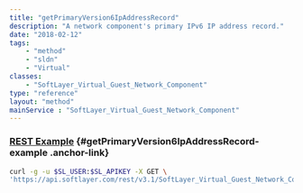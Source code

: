 ```yaml
---
title: "getPrimaryVersion6IpAddressRecord"
description: "A network component's primary IPv6 IP address record."
date: "2018-02-12"
tags:
    - "method"
    - "sldn"
    - "Virtual"
classes:
    - "SoftLayer_Virtual_Guest_Network_Component"
type: "reference"
layout: "method"
mainService : "SoftLayer_Virtual_Guest_Network_Component"
---
```


### [REST Example](#getPrimaryVersion6IpAddressRecord-example) <a href="/article/rest/"><i class="fas fa-question"></i></a> {#getPrimaryVersion6IpAddressRecord-example .anchor-link} 
```bash
curl -g -u $SL_USER:$SL_APIKEY -X GET \
'https://api.softlayer.com/rest/v3.1/SoftLayer_Virtual_Guest_Network_Component/{SoftLayer_Virtual_Guest_Network_ComponentID}/getPrimaryVersion6IpAddressRecord'
```
